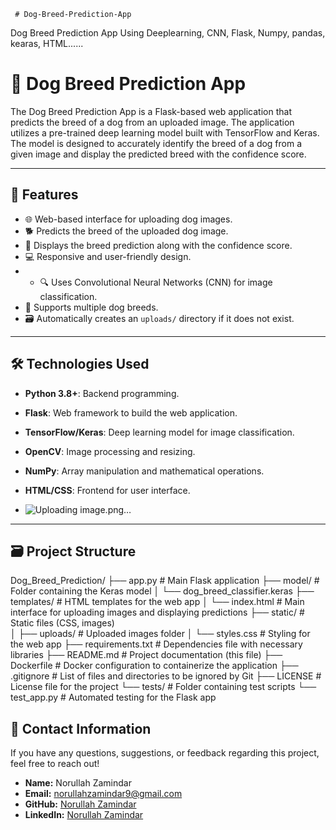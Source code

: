      # Dog-Breed-Prediction-App
Dog Breed Prediction App Using Deeplearning, CNN, Flask, Numpy, pandas, kearas, HTML......
# 🐾 Dog Breed Prediction App

The Dog Breed Prediction App is a Flask-based web application that predicts the breed of a dog from an uploaded image. The application utilizes a pre-trained deep learning model built with TensorFlow and Keras. The model is designed to accurately identify the breed of a dog from a given image and display the predicted breed with the confidence score.

---           
                  
## 🚀 **Features**                                                
- 🌐 Web-based interface for uploading dog images.                                                                                                          
- 🐕 Predicts the breed of the uploaded dog image.                                                                                                         
- 🎯 Displays the breed prediction along with the confidence score.                                                                                                                                                                                                                                                                                                                                                                                                                                                                                                                                                                                                                                                                                              
- 💻 Responsive and user-friendly design.                                                                                                                                                                                                                                                                                 
- - 🔍 Uses Convolutional Neural Networks (CNN) for image classification.                                                                                                                                                                                                                                                                                                                                                                                                                                                                                      
- 📝 Supports multiple dog breeds.                                                                                                                                                                                                                                                                                                                                                                                                                                                                                                      
- 🗃️ Automatically creates an `uploads/` directory if it does not exist.                                                                                                                                                                                                                                                                                                                                                                                                                                                                                                                                                      
                                                                                                                                                                                            
---                                                                                                                                                                                                                                         
                                                                                                             
## 🛠️ **Technologies Used**                                                                                                                                                                                                                    
- **Python 3.8+**: Backend programming.                                                                                                                      
- **Flask**: Web framework to build the web application.                                                                                                                                                  
- **TensorFlow/Keras**: Deep learning model for image classification.                                                                                       
- **OpenCV**: Image processing and resizing.                                                        
- **NumPy**: Array manipulation and mathematical operations.
- **HTML/CSS**: Frontend for user interface.

- ![Uploading image.png…]()


---

## 🗃️ **Project Structure**
Dog_Breed_Prediction/
├── app.py               # Main Flask application
├── model/               # Folder containing the Keras model
│   └── dog_breed_classifier.keras
├── templates/           # HTML templates for the web app
│   └── index.html        # Main interface for uploading images and displaying predictions
├── static/              # Static files (CSS, images)                     
│   ├── uploads/         # Uploaded images folder
│   └── styles.css       # Styling for the web app
├── requirements.txt     # Dependencies file with necessary libraries
├── README.md            # Project documentation (this file)
├── Dockerfile           # Docker configuration to containerize the application
├── .gitignore           # List of files and directories to be ignored by Git
├── LICENSE              # License file for the project
└── tests/               # Folder containing test scripts
    └── test_app.py      # Automated testing for the Flask app


## 📧 **Contact Information**
If you have any questions, suggestions, or feedback regarding this project, feel free to reach out!

- **Name:** Norullah Zamindar
- **Email:** [norullahzamindar9@gmail.com](noorullahzamindar9@gmail.com)
- **GitHub:** [Norullah Zamindar]([https://github.com/Noorullah_Zamindar_007](https://github.com/Noorullah_Zamindar_007))
- **LinkedIn:** [Norullah Zamindar](www.linkedin.com/in/noorullah-zamindar-4975a328a)

